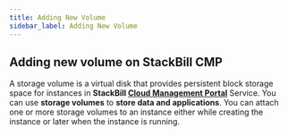 ```yaml
---
title: Adding New Volume
sidebar_label: Adding New Volume
---
```


## Adding new volume on StackBill CMP

A storage volume is a virtual disk that provides persistent block storage space for instances in **StackBill [Cloud Management Portal](https://www.stackbill.com/)** Service. You can use **storage volumes** to **store data and applications**. You can attach one or more storage volumes to an instance either while creating the instance or later when the instance is running.